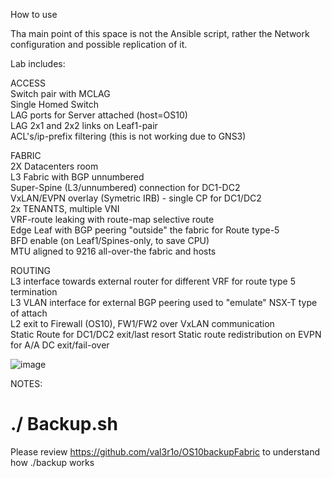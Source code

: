 </B>How to use</B>

Tha main point of this space is not the Ansible script, rather the Network configuration and possible replication of it.

Lab includes:

ACCESS</br>
Switch pair with MCLAG </br>
Single Homed Switch</br>
LAG ports for Server attached (host=OS10)</br>
LAG 2x1 and 2x2 links on Leaf1-pair </br>
ACL's/ip-prefix filtering (this is not working due to GNS3)</br>

FABRIC</br>
2X Datacenters room </br>
L3 Fabric with BGP unnumbered </br>
Super-Spine (L3/unnumbered) connection for DC1-DC2 </br>
VxLAN/EVPN overlay (Symetric IRB) - single CP for DC1/DC2 </br>
2x TENANTS, multiple VNI </br>
VRF-route leaking with route-map selective route </br>
Edge Leaf with BGP peering "outside" the fabric for Route type-5 </br>
BFD enable (on Leaf1/Spines-only, to save CPU) </br>
MTU aligned to 9216 all-over-the fabric and hosts </br>

ROUTING</br>
L3 interface towards external router for different VRF for route type 5 termination </br>
L3 VLAN interface for external BGP peering used to "emulate" NSX-T type of attach </br>
L2 exit to Firewall (OS10), FW1/FW2 over VxLAN communication </br>
Static Route for DC1/DC2 exit/last resort Static route redistribution on EVPN for A/A DC exit/fail-over</br>


![image](https://user-images.githubusercontent.com/20860769/141995965-94492816-e219-483f-aa9e-5b7dfd8f1a75.png)


NOTES:
# ./ Backup.sh 

Please review https://github.com/val3r1o/OS10backupFabric to understand how ./backup works</br>

